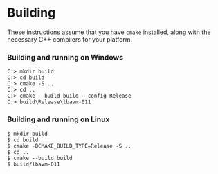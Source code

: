 # Building

These instructions assume that you have `cmake` installed, along with the necessary C++ compilers for your platform.

### Building and running on Windows
```
C:> mkdir build
C:> cd build
C:> cmake -S ..
C:> cd ..
C:> cmake --build build --config Release
C:> build\Release\lbavm-011
```

### Building and running on Linux
```
$ mkdir build
$ cd build
$ cmake -DCMAKE_BUILD_TYPE=Release -S ..
$ cd ..
$ cmake --build build
$ build/lbavm-011
```
